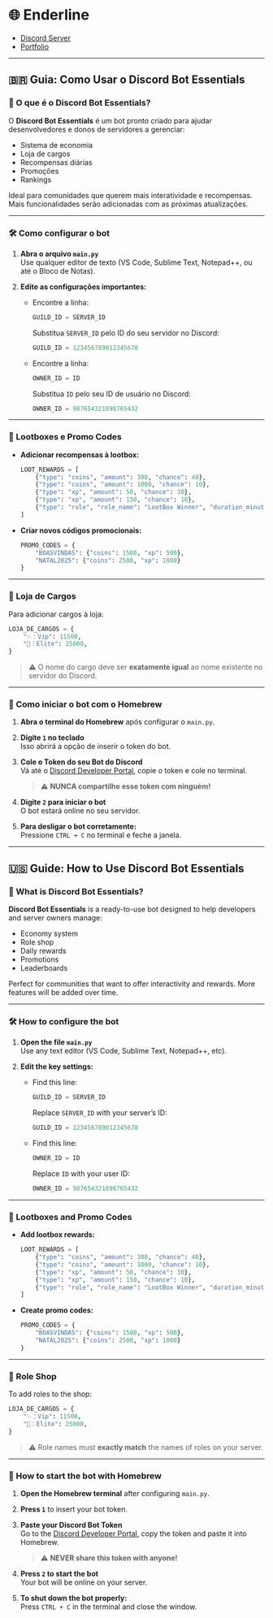 # 🌐 Enderline

- [Discord Server](https://discord.gg/3Ggh5rT8uK)
- [Portfolio](https://enderline.netlify.app/)

---

## 🇧🇷 Guia: Como Usar o Discord Bot Essentials

### 📌 O que é o Discord Bot Essentials?

O **Discord Bot Essentials** é um bot pronto criado para ajudar desenvolvedores e donos de servidores a gerenciar:

- Sistema de economia  
- Loja de cargos  
- Recompensas diárias  
- Promoções  
- Rankings  

Ideal para comunidades que querem mais interatividade e recompensas. Mais funcionalidades serão adicionadas com as próximas atualizações.

---

### 🛠️ Como configurar o bot

1. **Abra o arquivo `main.py`**  
   Use qualquer editor de texto (VS Code, Sublime Text, Notepad++, ou até o Bloco de Notas).

2. **Edite as configurações importantes:**

   - Encontre a linha:
     ```python
     GUILD_ID = SERVER_ID
     ```
     Substitua `SERVER_ID` pelo ID do seu servidor no Discord:
     ```python
     GUILD_ID = 123456789012345678
     ```

   - Encontre a linha:
     ```python
     OWNER_ID = ID
     ```
     Substitua `ID` pelo seu ID de usuário no Discord:
     ```python
     OWNER_ID = 987654321098765432
     ```

---

### 🎁 Lootboxes e Promo Codes

- **Adicionar recompensas à lootbox:**
  ```python
  LOOT_REWARDS = [
      {"type": "coins", "amount": 300, "chance": 40},
      {"type": "coins", "amount": 1000, "chance": 10},
      {"type": "xp", "amount": 50, "chance": 30},
      {"type": "xp", "amount": 150, "chance": 10},
      {"type": "role", "role_name": "LootBox Winner", "duration_minutes": 60, "chance": 10}
  ]
  ```

- **Criar novos códigos promocionais:**
  ```python
  PROMO_CODES = {
      "BOASVINDAS": {"coins": 1500, "xp": 500},
      "NATAL2025": {"coins": 2500, "xp": 1000}
  }
  ```

---

### 🏪 Loja de Cargos

Para adicionar cargos à loja:

```python
LOJA_DE_CARGOS = {
    "✨：Vip": 11500,
    "👑：Elite": 25000,
}
```

> ⚠️ O nome do cargo deve ser **exatamente igual** ao nome existente no servidor do Discord.

---

### 🚀 Como iniciar o bot com o Homebrew

1. **Abra o terminal do Homebrew** após configurar o `main.py`.

2. **Digite `1` no teclado**  
   Isso abrirá a opção de inserir o token do bot.

3. **Cole o Token do seu Bot do Discord**  
   Vá até o [Discord Developer Portal](https://discord.com/developers/applications), copie o token e cole no terminal.  
   > ⚠️ **NUNCA compartilhe esse token com ninguém!**

4. **Digite `2` para iniciar o bot**  
   O bot estará online no seu servidor.

5. **Para desligar o bot corretamente:**  
   Pressione `CTRL + C` no terminal e feche a janela.

---

## 🇺🇸 Guide: How to Use Discord Bot Essentials

### 📌 What is Discord Bot Essentials?

**Discord Bot Essentials** is a ready-to-use bot designed to help developers and server owners manage:

- Economy system  
- Role shop  
- Daily rewards  
- Promotions  
- Leaderboards  

Perfect for communities that want to offer interactivity and rewards. More features will be added over time.

---

### 🛠️ How to configure the bot

1. **Open the file `main.py`**  
   Use any text editor (VS Code, Sublime Text, Notepad++, etc).

2. **Edit the key settings:**

   - Find this line:
     ```python
     GUILD_ID = SERVER_ID
     ```
     Replace `SERVER_ID` with your server’s ID:
     ```python
     GUILD_ID = 123456789012345678
     ```

   - Find this line:
     ```python
     OWNER_ID = ID
     ```
     Replace `ID` with your user ID:
     ```python
     OWNER_ID = 987654321098765432
     ```

---

### 🎁 Lootboxes and Promo Codes

- **Add lootbox rewards:**
  ```python
  LOOT_REWARDS = [
      {"type": "coins", "amount": 300, "chance": 40},
      {"type": "coins", "amount": 1000, "chance": 10},
      {"type": "xp", "amount": 50, "chance": 30},
      {"type": "xp", "amount": 150, "chance": 10},
      {"type": "role", "role_name": "LootBox Winner", "duration_minutes": 60, "chance": 10}
  ]
  ```

- **Create promo codes:**
  ```python
  PROMO_CODES = {
      "BOASVINDAS": {"coins": 1500, "xp": 500},
      "NATAL2025": {"coins": 2500, "xp": 1000}
  }
  ```

---

### 🏪 Role Shop

To add roles to the shop:

```python
LOJA_DE_CARGOS = {
    "✨：Vip": 11500,
    "👑：Elite": 25000,
}
```

> ⚠️ Role names must **exactly match** the names of roles on your server.

---

### 🚀 How to start the bot with Homebrew

1. **Open the Homebrew terminal** after configuring `main.py`.

2. **Press `1`** to insert your bot token.

3. **Paste your Discord Bot Token**  
   Go to the [Discord Developer Portal](https://discord.com/developers/applications), copy the token and paste it into Homebrew.  
   > ⚠️ **NEVER share this token with anyone!**

4. **Press `2` to start the bot**  
   Your bot will be online on your server.

5. **To shut down the bot properly:**  
   Press `CTRL + C` in the terminal and close the window.
